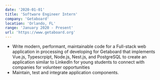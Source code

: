 ```yaml
---
date: '2020-01-01'
title: 'Software Engineer Intern'
company: 'Getaboard'
location: 'Orlando, FL'
range: 'January 2020 - Present'
url: 'https://www.getaboard.org'
---
```


- Write modern, performant, maintainable code for a Full-stack web application in processing of developing for Getaboard that implements Vue.js, Typescrpipt, Node.js, Nest.js, and PostgreSQL to create an application similar to LinkedIn for young students to connect with companies for volunteer opportunities
- Maintain, test and integrate application components.
